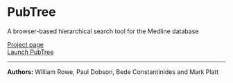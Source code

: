# PubTree
A browser-based hierarchical search tool for the Medline database  
  
[Project page](https://bede.github.io/pubtree/)  
[Launch PubTree](https://bede.github.io/pubtree/pubtree.html)  

---

**Authors:** William Rowe, Paul Dobson, Bede Constantinides and Mark Platt
